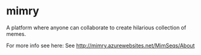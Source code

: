 mimry
=====
A platform where anyone can collaborate to create hilarious collection of memes.

For more info see here:
See http://mimry.azurewebsites.net/MimSeqs/About
